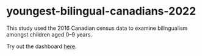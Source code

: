 # youngest-bilingual-canadians-2022
This study used the 2016 Canadian census data to examine bilingualism amongst children aged 0–9 years.

Try out the dashboard [here](https://youngest-bilingual-canadians.herokuapp.com/).
